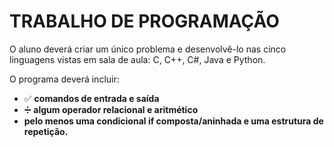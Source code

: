 # TRABALHO DE PROGRAMAÇÃO

O aluno deverá criar um único problema e desenvolvê-lo nas cinco linguagens vistas em sala de aula: 
C, C++, C#, Java e Python. 

O programa deverá incluir:

- ✅ **comandos de entrada e saída**
- ➗ **algum operador relacional e aritmético** 
- **pelo menos uma condicional if composta/aninhada e uma estrutura de repetição.**